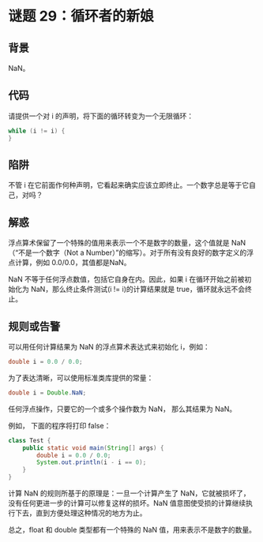 # 谜题 29：循环者的新娘

## 背景

NaN。

## 代码

请提供一个对 i 的声明，将下面的循环转变为一个无限循环：  

```java
while (i != i) {
} 
```

## 陷阱

不管 i 在它前面作何种声明，它看起来确实应该立即终止。一个数字总是等于它自己，对吗？ 

## 解惑

浮点算术保留了一个特殊的值用来表示一个不是数字的数量，这个值就是 NaN（“不是一个数字（Not a Number）”的缩写）。对于所有没有良好的数字定义的浮点计算，例如 0.0/0.0，其值都是NaN。

NaN 不等于任何浮点数值，包括它自身在内。因此，如果 i 在循环开始之前被初始化为 NaN，那么终止条件测试(i != i)的计算结果就是 true，循环就永远不会终止。

## 规则或告警

可以用任何计算结果为 NaN 的浮点算术表达式来初始化 i，例如： 

```java
double i = 0.0 / 0.0; 
```

为了表达清晰，可以使用标准类库提供的常量： 

```java
double i = Double.NaN; 
```

任何浮点操作，只要它的一个或多个操作数为 NaN， 那么其结果为 NaN。

例如， 下面的程序将打印 false： 

```java
class Test { 
    public static void main(String[] args) { 
        double i = 0.0 / 0.0; 
        System.out.println(i - i == 0); 
    } 
} 
```

计算 NaN 的规则所基于的原理是：一旦一个计算产生了 NaN，它就被损坏了， 没有任何更进一步的计算可以修复这样的损坏。NaN 值意图使受损的计算继续执行下去，直到方便处理这种情况的地方为止。 

总之，float 和 double 类型都有一个特殊的 NaN 值，用来表示不是数字的数量。